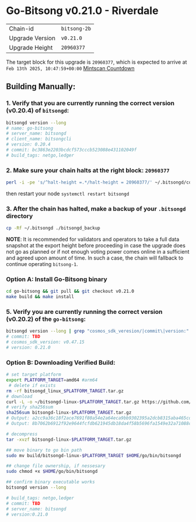# Go-Bitsong v0.21.0 - Riverdale
|                 |                                                              |
|-----------------|--------------------------------------------------------------|
| Chain-id        | `bitsong-2b`                                                  |
| Upgrade Version | `v0.21.0`                                             |
| Upgrade Height  | `20960377`                                                    |


The target block for this upgrade is `20960377`, which is expected to arrive at `Feb 13th 2025, 10:47:59+00:00` [Mintscan Countdown](https://www.mintscan.io/bitsong/block/20960377)

## Building Manually:

### 1. Verify that you are currently running the correct version (v0.20.4) of `bitsongd`:

```sh
bitsongd version --long
# name: go-bitsong
# server_name: bitsongd
# client_name: bitsongcli
# version: 0.20.4
# commit: bc3863e2203bcdcf573cccb523088e431102049f
# build_tags: netgo,ledger
```

### 2. Make sure your chain halts at the right block: `20960377`
```sh
perl -i -pe 's/^halt-height =.*/halt-height = 20960377/' ~/.bitsongd/config/app.toml
```
then restart your node `systemctl restart bitsongd`

### 3. After the chain has halted, make a backup of your `.bitsongd` directory
```sh
cp -Rf ~/.bitsongd ./bitsongd_backup
```

**NOTE**: It is recommended for validators and operators to take a full data snapshot at the export height before proceeding in case the upgrade does not go as planned or if not enough voting power comes online in a sufficient and agreed upon amount of time. In such a case, the chain will fallback to continue operating `bitsong-1`.

 
### Option A: Install Go-Bitsong binary
```sh
cd go-bitsong && git pull && git checkout v0.21.0
make build && make install 
```

### 5. Verify you are currently running the correct version (v0.20.2) of the `go-bitsong`:
```sh
bitsongd version --long | grep "cosmos_sdk_veresion/|commit\|version:"
# commit: TBD
# cosmos_sdk_version: v0.47.15
# version: 0.21.0
```

### Option B: Downloading Verified Build:
```sh
# set target platform
export PLATFORM_TARGET=amd64 #arm64
 # delete if exists
rm -rf bitsongd_linux_$PLATFORM_TARGET.tar.gz
# download 
curl -L -o ~/bitsongd-linux-$PLATFORM_TARGET.tar.gz https://github.com/bitsongofficial/go-bitsong/releases/download/v0.21.0/bitsongd-linux-$PLATFORM_TARGET.tar.gz
# verify sha256sum 
sha256sum bitsongd-linux-$PLATFORM_TARGET.tar.gz
# Output: a2cc9a36c18f2ace7691f80a54e2a64eca9bb9302395a2dcb8315aba465cd898  bitsongd-linux-amd64.tar.gz
# Output: 8b7062b6912f92e9644fcfdb621945db18da4f58b5696fa1549e32a71088cfad  bitsongd-linux-arm64.tar.gz

# decompress 
tar -xvzf bitsongd-linux-$PLATFORM_TARGET.tar.gz 

## move binary to go bin path
sudo mv build/bitsongd-linux-$PLATFORM_TARGET $HOME/go/bin/bitsongd

## change file ownership, if nessesary 
sudo chmod +x $HOME/go/bin/bitsongd

## confirm binary executable works 
bitsongd version --long 

# build_tags: netgo,ledger
# commit: TBD  
# server_name: bitsongd
# version:0.21.0
```
 